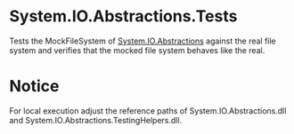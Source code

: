 # System.IO.Abstractions.Tests
Tests the MockFileSystem of [System.IO.Abstractions](https://github.com/tathamoddie/System.IO.Abstractions) against the real file system and verifies that the mocked file system behaves like the real.

# Notice
For local execution adjust the reference paths of System.IO.Abstractions.dll and System.IO.Abstractions.TestingHelpers.dll.